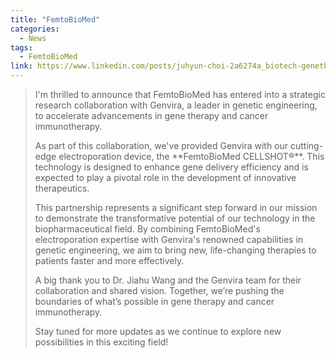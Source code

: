 ```yaml
---
title: "FemtoBioMed"
categories:
  - News
tags:
  - FemtoBioMed
link: https://www.linkedin.com/posts/juhyun-choi-2a6274a_biotech-genetherapy-cancerimmunotherapy-ugcPost-7232713854906945536-Vli0
---
```


> I'm thrilled to announce that FemtoBioMed has entered into a strategic research collaboration with Genvira, a leader in genetic engineering, to accelerate advancements in gene therapy and cancer immunotherapy.
>
> As part of this collaboration, we've provided Genvira with our cutting-edge electroporation device, the \**FemtoBioMed CELLSHOT®**. This technology is designed to enhance gene delivery efficiency and is expected to play a pivotal role in the development of innovative therapeutics.
>
> This partnership represents a significant step forward in our mission to demonstrate the transformative potential of our technology in the biopharmaceutical field. By combining FemtoBioMed's electroporation expertise with Genvira's renowned capabilities in genetic engineering, we aim to bring new, life-changing therapies to patients faster and more effectively.
>
> A big thank you to Dr. Jiahu Wang and the Genvira team for their collaboration and shared vision. Together, we’re pushing the boundaries of what’s possible in gene therapy and cancer immunotherapy.
>
> Stay tuned for more updates as we continue to explore new possibilities in this exciting field!
